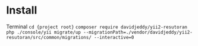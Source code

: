 Install
===

Terminal
`cd {project root}`
`composer require davidjeddy/yii2-resutoran`
`php ./console/yii migrate/up --migrationPath=./vendor/davidjeddy/yii2-resutoran/src/common/migrations/ --interactive=0`